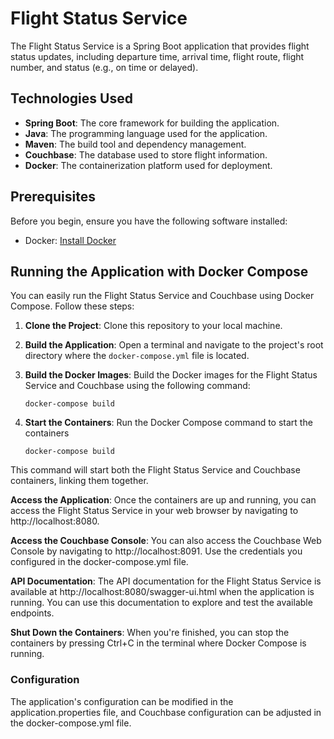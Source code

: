 # Flight Status Service

The Flight Status Service is a Spring Boot application that provides flight status updates, including departure time, arrival time, flight route, flight number, and status (e.g., on time or delayed).

## Technologies Used

- **Spring Boot**: The core framework for building the application.
- **Java**: The programming language used for the application.
- **Maven**: The build tool and dependency management.
- **Couchbase**: The database used to store flight information.
- **Docker**: The containerization platform used for deployment.

## Prerequisites

Before you begin, ensure you have the following software installed:

- Docker: [Install Docker](https://www.docker.com/get-started)

## Running the Application with Docker Compose

You can easily run the Flight Status Service and Couchbase using Docker Compose. Follow these steps:

1. **Clone the Project**: Clone this repository to your local machine.

2. **Build the Application**: Open a terminal and navigate to the project's root directory where the `docker-compose.yml` file is located.

3. **Build the Docker Images**: Build the Docker images for the Flight Status Service and Couchbase using the following command:

   ```shell
   docker-compose build
   ```
4. **Start the Containers**: Run the Docker Compose command to start the containers
   ```shell
   docker-compose build
   ```
This command will start both the Flight Status Service and Couchbase containers, linking them together.

**Access the Application**: Once the containers are up and running, you can access the Flight Status Service in your web browser by navigating to http://localhost:8080.

**Access the Couchbase Console**: You can also access the Couchbase Web Console by navigating to http://localhost:8091. Use the credentials you configured in the docker-compose.yml file.

**API Documentation**: The API documentation for the Flight Status Service is available at http://localhost:8080/swagger-ui.html when the application is running. You can use this documentation to explore and test the available endpoints.

**Shut Down the Containers**: When you're finished, you can stop the containers by pressing Ctrl+C in the terminal where Docker Compose is running.

### Configuration
The application's configuration can be modified in the application.properties file, and Couchbase configuration can be adjusted in the docker-compose.yml file.